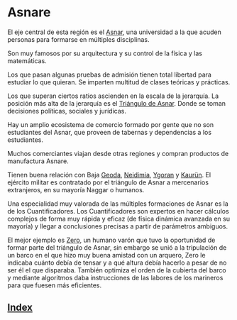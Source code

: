 # Asnare

El eje central de esta región es el [Asnar](../colectivos/gobernantes/Asnar.md), una universidad a la que acuden personas para formarse en múltiples disciplinas.

Son muy famosos por su arquitectura y su control de la física y las matemáticas.

Los que pasan algunas pruebas de admisión tienen total libertad para estudiar lo que quieran. Se imparten multitud de clases teóricas y prácticas.

Los que superan ciertos ratios ascienden en la escala de la jerarquía. La posición más alta de la jerarquía es el [Triángulo de Asnar](../colectivos/gobernantes/Triangulo_Asnar.md). Donde se toman decisiones políticas, sociales y jurídicas.

Hay un amplio ecosistema de comercio formado por gente que no son estudiantes del Asnar, que proveen de tabernas y dependencias a los estudiantes.

Muchos comerciantes viajan desde otras regiones y compran productos de manufactura Asnare.

Tienen buena relación con Baja [Geoda](./Geoda.md), [Neidimia](./Neidimia.md), [Ygoran](./Ygoran.md) y [Kaurün](./Ygoran.md).
El ejército militar es contratado por el triángulo de Asnar a mercenarios extranjeros, en su mayoría Naggar o humanos.

Una especialidad muy valorada de las múltiples formaciones de Asnar es la de los Cuantificadores. Los Cuantificadores son expertos en hacer cálculos complejos de forma muy rápida y eficaz (de física dinámica avanzada en su mayoría) y llegar a conclusiones precisas a partir de parámetros ambiguos.

El mejor ejemplo es [Zero](../personajes/Zero.md), un humano varón que tuvo la oportunidad de formar parte del triángulo de Asnar, sin embargo se unió a la tripulación de un barco en el que hizo muy buena amistad con un arquero, Zero le indicaba cuánto debía de tensar y a qué altura debía hacerlo a pesar de no ser él el que disparaba. También optimiza el orden de la cubierta del barco y mediante algoritmos daba instrucciones de las labores de los marineros para que fuesen más eficientes.

## [Index](../README.md)